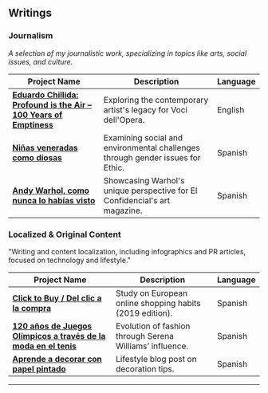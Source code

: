 ## Writings

### Journalism
*A selection of my journalistic work, specializing in topics like arts, social issues, and culture.*

| Project Name | Description | Language |
|--------------|-------------|----------|
| **[Eduardo Chillida: Profound is the Air – 100 Years of Emptiness](https://www.vocidellopera.com/single-post/eduardo-chillida)** | Exploring the contemporary artist's legacy for Voci dell'Opera. | English |
| **[Niñas veneradas como diosas](https://ethic.es/2024/10/kumari-ninas-veneradas-como-diosas/)** | Examining social and environmental challenges through gender issues for Ethic. | Spanish |
| **[Andy Warhol, como nunca lo habías visto](https://www-elconfidencial-com.translate.goog/el-grito/2024-08-24/andy-warhol-expo-berlin_3947800/?_x_tr_sl=auto&_x_tr_tl=es&_x_tr_hl=es)** | Showcasing Warhol's unique perspective for El Confidencial's art magazine. | Spanish |

### Localized & Original Content
"Writing and content localization, including infographics and PR articles, focused on technology and lifestyle."

| Project Name | Description | Language |
|--------------|-------------|----------|
| **[Click to Buy / Del clic a la compra](https://marketing4ecommerce.net/wp-content/uploads/2017/01/Infografia-del-clic-a-la-compra.jpg)** | Study on European online shopping habits (2019 edition). | Spanish |
| **[120 años de Juegos Olímpicos a través de la moda en el tenis](https://www.lavanguardia.com/de-moda/moda/20160803/403670325433/juegos-olimpicos-moda-120-anos.html)** | Evolution of fashion through Serena Williams’ influence. | Spanish |
| **[Aprende a decorar con papel pintado](https://www.homify.es/libros_de_ideas/28615/aprende-a-decorar-con-papel-pintado)** | Lifestyle blog post on decoration tips. | Spanish |

---
